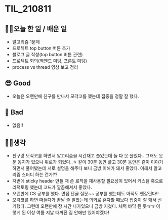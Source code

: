 # TIL_210811

## 👩‍💻오늘 한 일 / 배운 일

- 알고리즘 1문제
- 프로젝트 top button 버튼 추가
- 블로그 글 작성(top button 버튼 관련)
- 프로젝트 회의(백엔드 미팅, 프론트 미팅)
- process vs thread 영상 보고 정리

## 😎 Good

- 오늘은 오랜만에 친구를 만나서 모각코를 했는데 집중을 정말 잘 했다.

## 🤢 Bad

- 없음!!

## 🏃‍♀️생각

- 친구랑 모각코를 하면서 알고리즘을 시간재고 풀었는데 둘 다 못 풀었다.. 그래도 못 푼 동지가 있으니 위로가 되었다..ㅎ 같이 30분 동안 풀고 30분 동안은 같이 이야기 하면서 풀어봤는데 서로 설명을 해주다 보니 금방 이해가 돼서 좋았다. 이래서 알고리즘 스터디 하는 건가??
- 저번에 sticky header 만들 때 쓴 로직을 재사용할 필요성이 있어서 커스텀 훅으로 리팩토링 했는데 코드가 깔끔해져서 좋았다.
- 오랜만에 CS 공부를 했다. 면접 단골 질문~~ 공부를 했는데도 아직도 헷갈린다!!
- 모각코를 하면 떠들다가 끝날 줄 알았는데 의외로 혼자할 때보다 집중이 잘 돼서 신기했다. 그런데 오랜만에 장 시간 나가있으니 금방 지쳤다. 체력 뱌댝 된 듯ㅠㅠ 이렇게 된 이상 여름 지날 때까진 집 안에만 있어야겠다!
